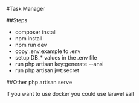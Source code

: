 #Task Manager

##Steps
* composer install
* npm install
* npm run dev
* copy .env.example to .env
* setup DB_* values in the .env file
* run php artisan key:generate --ansi
* run php artisan jwt:secret

##Other
php artisan serve

If you want to use docker you could use laravel sail
